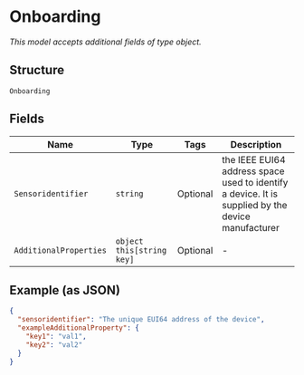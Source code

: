 
# Onboarding

*This model accepts additional fields of type object.*

## Structure

`Onboarding`

## Fields

| Name | Type | Tags | Description |
|  --- | --- | --- | --- |
| `Sensoridentifier` | `string` | Optional | the IEEE EUI64 address space used to identify a device. It is supplied by the device manufacturer |
| `AdditionalProperties` | `object this[string key]` | Optional | - |

## Example (as JSON)

```json
{
  "sensoridentifier": "The unique EUI64 address of the device",
  "exampleAdditionalProperty": {
    "key1": "val1",
    "key2": "val2"
  }
}
```

